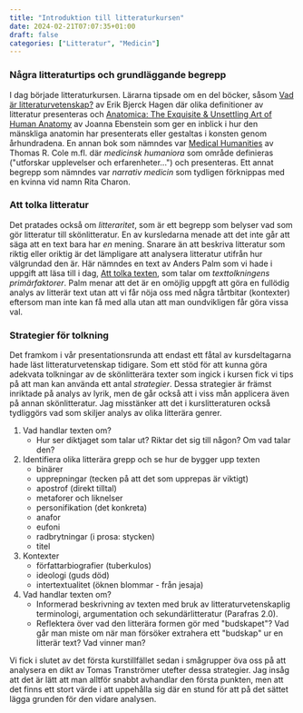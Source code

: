 ```yaml
---
title: "Introduktion till litteraturkursen"
date: 2024-02-21T07:07:35+01:00
draft: false
categories: ["Litteratur", "Medicin"]
---
```

### Några litteraturtips och grundläggande begrepp

I dag började litteraturkursen. Lärarna tipsade om en del böcker, såsom [Vad är litteraturvetenskap?](http://libris.kb.se/bib/9828169) av Erik Bjerck Hagen där olika definitioner av litteratur presenteras och [Anatomica: The Exquisite & Unsettling Art of Human Anatomy](http://libris.kb.se/bib/1d98vs6qzn5w25kc) av Joanna Ebenstein som ger en inblick i hur den mänskliga anatomin har presenterats eller gestaltas i konsten genom århundradena. En annan bok som nämndes var   [Medical Humanities](http://libris.kb.se/bib/17393364) av Thomas R. Cole m.fl. där *medicinsk humaniora* som område definieras ("utforskar upplevelser och erfarenheter...") och presenteras. Ett annat begrepp som nämndes var *narrativ medicin* som tydligen förknippas med en kvinna vid namn Rita Charon.

### Att tolka litteratur

Det pratades också om *litteraritet*, som är ett begrepp som belyser vad som gör litteratur till skönlitteratur. En av kursledarna menade att det inte går att säga att en text bara har *en* mening. Snarare än att beskriva litteratur som riktig eller oriktig är det lämpligare att analysera litteratur utifrån hur välgrundad den är. Här nämndes en text av Anders Palm som vi hade i uppgift att läsa till i dag, [Att tolka texten](/pdfs/LIVA19/2024-02-21-palm-att-tolka-texten.pdf), som talar om *texttolkningens primärfaktorer*. Palm menar att det är en omöjlig uppgft att göra en fullödig analys av litterär text utan att vi får nöja oss med några tårtbitar (kontexter) eftersom man inte kan få med alla utan att man oundvikligen får göra vissa val.

### Strategier för tolkning

Det framkom i vår presentationsrunda att endast ett fåtal av kursdeltagarna hade läst litteraturvetenskap tidigare. Som ett stöd för att kunna göra adekvata tolkningar av de skönlitterära texter som ingick i kursen fick vi tips på att man kan använda ett antal *strategier*. Dessa strategier är främst inriktade på analys av lyrik, men de går också att i viss mån applicera även på annan skönlitteratur. Jag misstänker att det i kurslitteraturen också tydliggörs vad som skiljer analys av olika litterära genrer. 

1. Vad handlar texten om? 
   - Hur ser diktjaget som talar ut? Riktar det sig till någon? Om vad talar den?
2. Identifiera olika litterära grepp och se hur de bygger upp texten
   - binärer
   - upprepningar (tecken på att det som upprepas är viktigt)
   - apostrof (direkt tilltal)
   - metaforer och liknelser
   - personifikation (det konkreta)
   - anafor
   - eufoni
   - radbrytningar (i prosa: stycken)
   -  titel
3. Kontexter
   - författarbiografier (tuberkulos)
   - ideologi (guds död)
   - intertextualitet (öknen blommar - från jesaja)
4. Vad handlar texten om? 
   - Informerad beskrivning  av texten med bruk av litteraturvetenskaplig terminologi, argumentation och sekundärlitteratur (Parafras 2.0). 
   - Reflektera över vad den litterära formen gör med "budskapet"? Vad går man miste om  när man försöker extrahera ett "budskap" ur en litterär text? Vad vinner man?

Vi fick i slutet av det första kurstillfället sedan i smågrupper öva oss på att analysera en dikt av Tomas Tranströmer utefter dessa strategier. Jag insåg att det är lätt att man alltför snabbt avhandlar den första punkten, men att det finns ett stort värde i att uppehålla sig där en stund för att på det sättet lägga grunden för den vidare analysen. 
